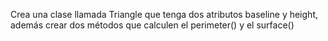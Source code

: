 Crea una clase llamada Triangle que tenga dos atributos baseline y height, además crear dos métodos que calculen el perimeter() y el surface()

